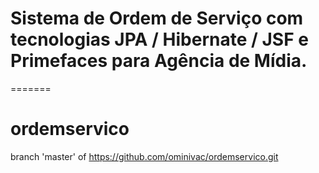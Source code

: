 
# Sistema de Ordem de Serviço com tecnologias JPA / Hibernate / JSF e Primefaces para Agência de Mídia.
=======
# ordemservico
branch 'master' of https://github.com/ominivac/ordemservico.git
